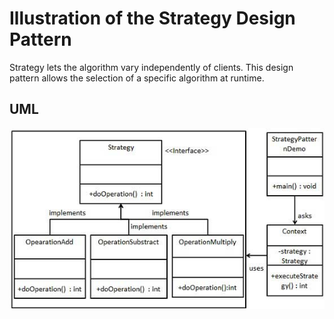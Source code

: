 # Illustration of the Strategy Design Pattern

Strategy lets the algorithm vary independently of clients. This design pattern allows the selection of a specific algorithm at runtime. 

## UML

![Strategy Design Pattern](strategy.jpg)
